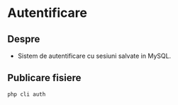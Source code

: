 # Autentificare

## Despre

- Sistem de autentificare cu sesiuni salvate in MySQL.

## Publicare fisiere

```shell
php cli auth
```
